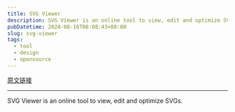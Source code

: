 ```yaml
---
title: SVG Viewer
description: SVG Viewer is an online tool to view, edit and optimize SVGs.
pubDatetime: 2024-08-16T06:08:43+08:00
slug: svg-viewer
tags: 
  - tool
  - design
  - opensource
---
```


[原文链接](https://www.svgviewer.dev/)

---

SVG Viewer is an online tool to view, edit and optimize SVGs.
